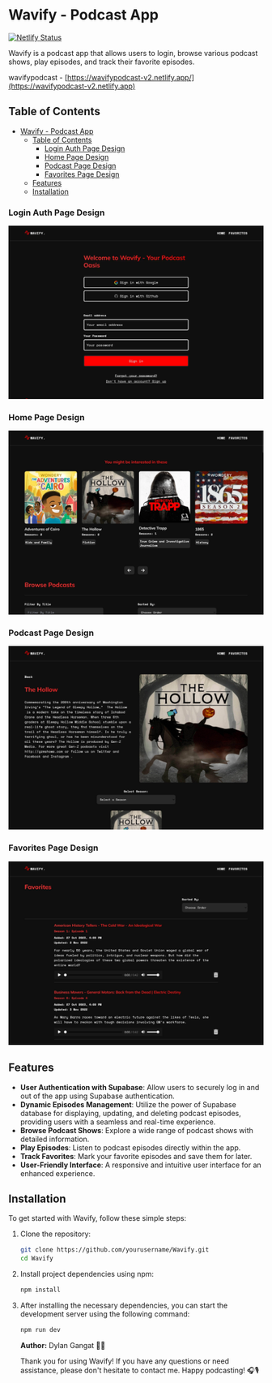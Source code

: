 # Wavify - Podcast App

[![Netlify Status](https://api.netlify.com/api/v1/badges/58ab4af8-78f1-4d6b-9a96-70194b95b471/deploy-status)](https://app.netlify.com/sites/wavifypodcast/deploys)

Wavify is a podcast app that allows users to login, browse various podcast shows, play episodes, and track their favorite episodes.

wavifypodcast -
[https://wavifypodcast-v2.netlify.app/](https://wavifypodcast-v2.netlify.app)

## Table of Contents

- [Wavify - Podcast App](#wavify---podcast-app)
  - [Table of Contents](#table-of-contents)
    - [Login Auth Page Design](#login-auth-page-design)
    - [Home Page Design](#home-page-design)
    - [Podcast Page Design](#podcast-page-design)
    - [Favorites Page Design](#favorites-page-design)
  - [Features](#features)
  - [Installation](#installation)

### Login Auth Page Design

![Wavify Auth Design Screenshot](./public/login-auth-page.webp)

### Home Page Design

![Wavify Home Design Screenshot](./public/home-page.webp)

### Podcast Page Design

![Wavify Podcast Design Screenshot](./public/podcast-show.webp)

### Favorites Page Design

![Wavify Favorites Design Screenshot](./public/favorites.webp)

## Features

- **User Authentication with Supabase**: Allow users to securely log in and out of the app using Supabase authentication.
- **Dynamic Episodes Management**: Utilize the power of Supabase database for displaying, updating, and deleting podcast episodes, providing users with a seamless and real-time experience.
- **Browse Podcast Shows**: Explore a wide range of podcast shows with detailed information.
- **Play Episodes**: Listen to podcast episodes directly within the app.
- **Track Favorites**: Mark your favorite episodes and save them for later.
- **User-Friendly Interface**: A responsive and intuitive user interface for an enhanced experience.

## Installation

To get started with Wavify, follow these simple steps:

1. Clone the repository:

   ```bash
   git clone https://github.com/yourusername/Wavify.git
   cd Wavify
   ```

2. Install project dependencies using npm:

   ```bash
   npm install
   ```

3. After installing the necessary dependencies, you can start the development server using the following command:

   ```bash
   npm run dev
   ```

   **Author:** Dylan Gangat 🙋‍♂️

   Thank you for using Wavify! If you have any questions or need assistance, please don't hesitate to contact me. Happy podcasting! 🎧🎙️
